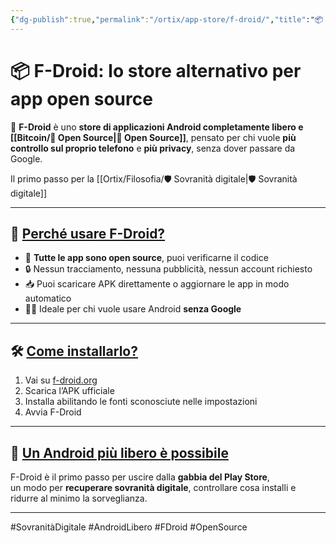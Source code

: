 ```yaml
---
{"dg-publish":true,"permalink":"/ortix/app-store/f-droid/","title":"📦 F-Droid: lo store alternativo per app open source","tags":["F-Droid","Android","OpenSource","Privacy","SovranitàDigitale","App"]}
---
```



# 📦 F-Droid: lo store alternativo per app open source

🤖 **F-Droid** è uno **store di applicazioni Android completamente libero e [[Bitcoin/🧬 Open Source\|🧬 Open Source]]**, pensato per chi vuole **più controllo sul proprio telefono** e **più privacy**, senza dover passare da Google.

Il primo passo per la [[Ortix/Filosofia/🛡️ Sovranità digitale\|🛡️ Sovranità digitale]]

---

## 🔐 <u>Perché usare F-Droid?</u>

- 🧠 **Tutte le app sono open source**, puoi verificarne il codice
- 🔒 Nessun tracciamento, nessuna pubblicità, nessun account richiesto
- 📥 Puoi scaricare APK direttamente o aggiornare le app in modo automatico
- 🕵️‍♂️ Ideale per chi vuole usare Android **senza Google**

---

## 🛠️ <u>Come installarlo?</u>

1. Vai su [f-droid.org](https://f-droid.org)
2. Scarica l’APK ufficiale
3. Installa abilitando le fonti sconosciute nelle impostazioni
4. Avvia F-Droid

---

## 🧠 <u>Un Android più libero è possibile</u>

F-Droid è il primo passo per uscire dalla **gabbia del Play Store**,  
un modo per **recuperare sovranità digitale**, controllare cosa installi e ridurre al minimo la sorveglianza.

---

#SovranitàDigitale #AndroidLibero #FDroid #OpenSource